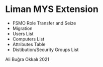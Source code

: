 # Liman MYS Extension

- FSMO Role Transfer and Seize
- Migration
- Users List
- Computers List
- Attributes Table
- Distibution/Security Groups List

Ali Buğra Okkalı 2021
